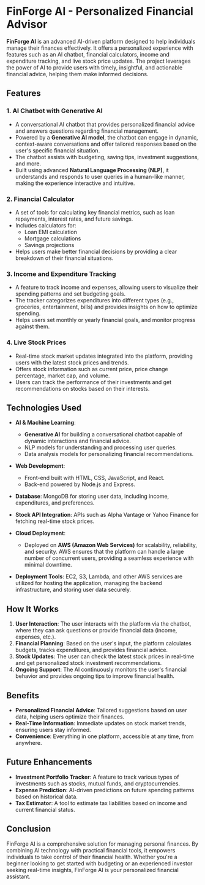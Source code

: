 # FinForge AI - Personalized Financial Advisor

**FinForge AI** is an advanced AI-driven platform designed to help individuals manage their finances effectively. It offers a personalized experience with features such as an AI chatbot, financial calculators, income and expenditure tracking, and live stock price updates. The project leverages the power of AI to provide users with timely, insightful, and actionable financial advice, helping them make informed decisions.

## Features

### 1. **AI Chatbot with Generative AI**
   - A conversational AI chatbot that provides personalized financial advice and answers questions regarding financial management.
   - Powered by a **Generative AI model**, the chatbot can engage in dynamic, context-aware conversations and offer tailored responses based on the user's specific financial situation.
   - The chatbot assists with budgeting, saving tips, investment suggestions, and more.
   - Built using advanced **Natural Language Processing (NLP)**, it understands and responds to user queries in a human-like manner, making the experience interactive and intuitive.

### 2. **Financial Calculator**
   - A set of tools for calculating key financial metrics, such as loan repayments, interest rates, and future savings.
   - Includes calculators for:
     - Loan EMI calculation
     - Mortgage calculations
     - Savings projections
   - Helps users make better financial decisions by providing a clear breakdown of their financial situations.

### 3. **Income and Expenditure Tracking**
   - A feature to track income and expenses, allowing users to visualize their spending patterns and set budgeting goals.
   - The tracker categorizes expenditures into different types (e.g., groceries, entertainment, bills) and provides insights on how to optimize spending.
   - Helps users set monthly or yearly financial goals, and monitor progress against them.

### 4. **Live Stock Prices**
   - Real-time stock market updates integrated into the platform, providing users with the latest stock prices and trends.
   - Offers stock information such as current price, price change percentage, market cap, and volume.
   - Users can track the performance of their investments and get recommendations on stocks based on their interests.

## Technologies Used
- **AI & Machine Learning**: 
  - **Generative AI** for building a conversational chatbot capable of dynamic interactions and financial advice.
  - NLP models for understanding and processing user queries.
  - Data analysis models for personalizing financial recommendations.
  
- **Web Development**: 
  - Front-end built with HTML, CSS, JavaScript, and React.
  - Back-end powered by Node.js and Express.

- **Database**: MongoDB for storing user data, including income, expenditures, and preferences.

- **Stock API Integration**: APIs such as Alpha Vantage or Yahoo Finance for fetching real-time stock prices.

- **Cloud Deployment**: 
  - Deployed on **AWS (Amazon Web Services)** for scalability, reliability, and security. AWS ensures that the platform can handle a large number of concurrent users, providing a seamless experience with minimal downtime.

- **Deployment Tools**: EC2, S3, Lambda, and other AWS services are utilized for hosting the application, managing the backend infrastructure, and storing user data securely.

## How It Works
1. **User Interaction**: The user interacts with the platform via the chatbot, where they can ask questions or provide financial data (income, expenses, etc.).
2. **Financial Planning**: Based on the user's input, the platform calculates budgets, tracks expenditures, and provides financial advice.
3. **Stock Updates**: The user can check the latest stock prices in real-time and get personalized stock investment recommendations.
4. **Ongoing Support**: The AI continuously monitors the user's financial behavior and provides ongoing tips to improve financial health.

## Benefits
- **Personalized Financial Advice**: Tailored suggestions based on user data, helping users optimize their finances.
- **Real-Time Information**: Immediate updates on stock market trends, ensuring users stay informed.
- **Convenience**: Everything in one platform, accessible at any time, from anywhere.

## Future Enhancements
- **Investment Portfolio Tracker**: A feature to track various types of investments such as stocks, mutual funds, and cryptocurrencies.
- **Expense Prediction**: AI-driven predictions on future spending patterns based on historical data.
- **Tax Estimator**: A tool to estimate tax liabilities based on income and current financial status.

## Conclusion
FinForge AI is a comprehensive solution for managing personal finances. By combining AI technology with practical financial tools, it empowers individuals to take control of their financial health. Whether you're a beginner looking to get started with budgeting or an experienced investor seeking real-time insights, FinForge AI is your personalized financial assistant.
